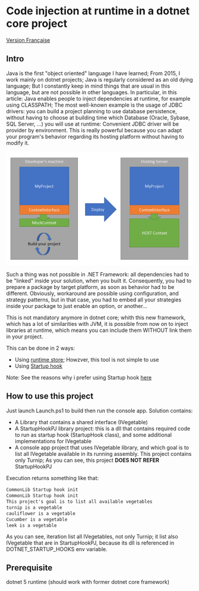 # Code injection at runtime in a dotnet core project
[Version Française](README_fr.md)
## Intro
Java is the first "object oriented" language I have learned; From 2015, I work mainly on dotnet projects; Java is regularly considered as an old dying language; But I constantly keep in mind things that are usual in this language, but are not possible in other languages.
In particular, in this article: Java enables people to inject dependencies at runtime, for example using CLASSPATH; 
The most well-known example is the usage of JDBC drivers: you can build a project planning to use database persistence, without having to choose at building time which Database (Oracle, Sybase, SQL Server, ...) you will use at runtime: Convenient JDBC driver will be provider by environment. This is really powerful because you can adapt your program's behavior regarding its hosting platform without having to modify it.

![Component on different platforms](runtime-inj-01.png)

Such a thing was not possible in .NET Framework: all dependencies had to be "linked" inside your solution, when you built it. Consequently, you had to prepare a package by target platform, as soon as behavior had to be different.
Obviously, workaround are possible using configuration, and strategy patterns, but in that case, you had to embed all your strategies inside your package to just enable an option, or another...

This is not mandatory anymore in dotnet core; whith this new framework, which has a lot of similarities with JVM, it is possible from now on to inject libraries at runtime, which means you can include them WITHOUT link them in your project.

This can be done in 2 ways:
- Using [runtime store](https://docs.microsoft.com/fr-fr/dotnet/core/deploying/runtime-store); Howzver, this tool is not simple to use
- Using [Startup hook](https://github.com/dotnet/runtime/blob/main/docs/design/features/host-startup-hook.md)


Note: See the reasons why i prefer using Startup hook [here](https://github.com/dotnet/runtime/issues/61103)

## How to use this project
Just launch Launch.ps1 to build then run the console app.
Solution contains:
- A Library that contains a shared interface (IVegetable)
- A StartupHookPJ library project: this is a dll that contains required code to run as startup hook (StartupHook class), and some additional implementations for IVegetable
- A console app project that uses IVegetable library, and which goal is to list all IVegetable available in its running assembly. This project contains only Turnip; As you can see, this project **DOES NOT REFER** StartupHookPJ

Execution returns something like that:
```
CommonLib Startup hook init
CommonLib Startup hook init
This project's goal is to list all available vegetables
turnip is a vegetable
cauliflower is a vegetable
Cucumber is a vegetable
leek is a vegetable
```
As you can see, iteration list all IVegetables, not only Turnip; it list also IVegetable that are in StartupHookPJ, because its dll is referenced in DOTNET_STARTUP_HOOKS env variable.

## Prerequisite
dotnet 5 runtime (should work with former dotnet core framework)
